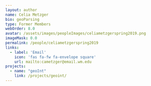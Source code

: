```yaml
---
layout: author
name: Celia Metzger
bio: geoParsing
type: Former Members
webOrder: 8.0
avatar: /assets/images/peopleImages/celiametzgerspring2019.png
imageMask: 0.0
permalink: /people/celiametzgerspring2019
links:
  - label: 'Email'
    icon: 'fas fa-fw fa-envelope square'
    url: mailto:cametzger@email.wm.edu
projects:
  - name: "geoInt"
    link: /projects/geoint/
---
```

